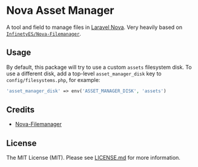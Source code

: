Nova Asset Manager
==================

A tool and field to manage files in [Laravel Nova](https://nova.laravel.com). Very heavily based on [`InfinetyES/Nova-Filemanager`](https://github.com/InfinetyES/Nova-Filemanager).

## Usage

By default, this package will try to use a custom `assets` filesystem disk. To use a different disk, add a top-level `asset_manager_disk` key to `config/filesystems.php`, for example:

```php
'asset_manager_disk' => env('ASSET_MANAGER_DISK', 'assets')
```

## Credits

- [Nova-Filemanager](https://github.com/InfinetyES/Nova-Filemanager)

## License

The MIT License (MIT). Please see [LICENSE.md](LICENSE.md) for more information.
